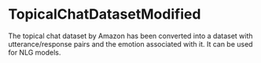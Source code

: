 # TopicalChatDatasetModified
The topical chat dataset by Amazon has been converted into a dataset with utterance/response pairs and the emotion associated with it. It can be used for NLG models.
